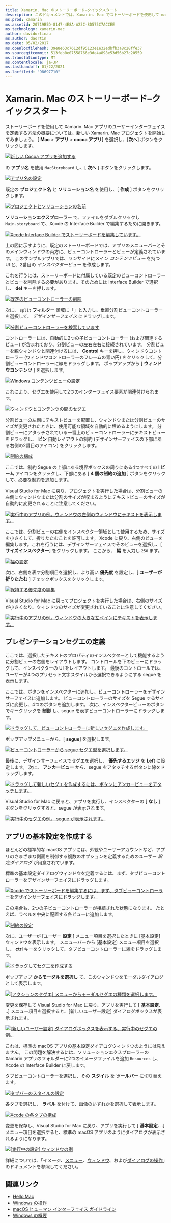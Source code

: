 ```yaml
---
title: Xamarin. Mac のストーリーボード–クイックスタート
description: このドキュメントでは、Xamarin. Mac でストーリーボードを使用して macOS ユーザーインターフェイスを構築する方法について簡単に説明します。 ここでは、セグエを作成し、基本設定ウィンドウを作成する方法について説明します。
ms.prod: xamarin
ms.assetid: 20719B5D-8147-4E8A-A23C-8D575C7ACCEE
ms.technology: xamarin-mac
author: davidortinau
ms.author: daortin
ms.date: 05/02/2017
ms.openlocfilehash: 39e8e63c7612df95123e1e32edbfb3a8c28ffe37
ms.sourcegitcommit: 513feb0e07558766e3de4a898e53d56b27c20559
ms.translationtype: MT
ms.contentlocale: ja-JP
ms.lasthandoff: 01/22/2021
ms.locfileid: "98697710"
---
```

# <a name="storyboards-in-xamarinmac--quick-start"></a>Xamarin. Mac のストーリーボード–クイックスタート

ストーリーボードを使用して Xamarin. Mac アプリのユーザーインターフェイスを定義する方法の概要については、新しい Xamarin. Mac プロジェクトを開始してみましょう。 [ **Mac**  >  **アプリ**  >  **cocoa アプリ**] を選択し、[**次へ**] ボタンをクリックします。

[![新しい Cocoa アプリを追加する](quickstart-images/qs01.png)](quickstart-images/qs01.png#lightbox)

の **アプリ名** を使用 `MacStoryboard` し、[ **次へ** ] ボタンをクリックします。

[![アプリ名の設定](quickstart-images/qs02.png)](quickstart-images/qs02.png#lightbox)

既定の **プロジェクト名** と **ソリューション名** を使用し、[ **作成** ] ボタンをクリックします。

[![プロジェクトとソリューションの名前](quickstart-images/qs03.png)](quickstart-images/qs03.png#lightbox)

**ソリューションエクスプローラー** で、ファイルをダブルクリックし `Main.storyboard` て、Xcode の Interface Builder で編集するために開きます。

[![Xcode Interface Builder でストーリーボードを編集しています。](quickstart-images/qs04.png)](quickstart-images/qs04.png#lightbox)

上の図に示すように、既定のストーリーボードでは、アプリのメニューバーとそのメインウィンドウの両方に、ビューコントローラーとビューが定義されています。 このサンプルアプリでは、ワンサイドにメイン _コンテンツビュー_ を持つ UI と、2番目の _インスペクタービュー_ を作成します。

これを行うには、ストーリーボードに付属している既定のビューコントローラーとビューを削除する必要があります。そのためには Interface Builder で選択し、 **del** キーを押します。

[![既定のビューコントローラーの削除](quickstart-images/qs05.png)](quickstart-images/qs05.png#lightbox)

次に、 `split` **フィルター** 領域に「」と入力し、垂直分割ビューコントローラーを選択して、 _デザインサーフェイス_ にドラッグします。

[![分割ビューコントローラーを検索しています](quickstart-images/qs06.png)](quickstart-images/qs06.png#lightbox)

コントローラーには、自動的に2つの子ビューコントローラー (および関連するビュー) が含まれており、分割ビューの左右左右に接続されています。 分割ビューを親ウィンドウと関連付けるには、 **Control** キーを押し、ウィンドウコントローラー (ウィンドウコントローラーのフレームの青い円) をクリックして、分割ビューコントローラーに線をドラッグします。 ポップアップから [ **ウィンドウコンテンツ** ] を選択します。

[![Windows コンテンツビューの設定](quickstart-images/qs07.png)](quickstart-images/qs07.png#lightbox)

これにより、セグエを使用して2つのインターフェイス要素が関連付けられます。

[![ウィンドウとコンテンツの間のセグエ](quickstart-images/qs08.png)](quickstart-images/qs08.png#lightbox)

分割ビューの左側にテキストビューを配置し、ウィンドウまたは分割ビューのサイズが変更されたときに、使用可能な領域を自動的に埋めるようにします。 分割ビューにアタッチされている一番上のビューコントローラーにテキストビューをドラッグし、 **ピン** 自動レイアウトの制約 (デザインサーフェイスの下部にある右側の2番目のアイコン) をクリックします。

[![制約の構成](quickstart-images/qs09.png)](quickstart-images/qs09.png#lightbox)

ここでは、制約 Segue の上部にある境界ボックスの周りにある4つすべての **I ビーム** アイコンをクリックし、下部にある [ **4 個の制約の追加** ] ボタンをクリックして、必要な制約を追加します。

Visual Studio for Mac に戻り、プロジェクトを実行した場合は、分割ビューの左側にウィンドウまたは分割のサイズが収まるようにテキストビューのサイズが自動的に変更されることに注意してください。

[![実行中のアプリの例。ウィンドウの左側のウィンドウにテキストを表示します。](quickstart-images/qs10.png)](quickstart-images/qs10.png#lightbox)

ここでは、分割ビューの右側をインスペクター領域として使用するため、サイズを小さくして、折りたたむことを許可します。 Xcode に戻り、右側のビューを編集します。これを行うには、デザインサーフェイスでそのビューを選択し、[ **サイズインスペクター**] をクリックします。 ここから、 **幅** を入力し `250` ます。

[![幅の設定](quickstart-images/qs11.png)](quickstart-images/qs11.png#lightbox)

次に、右側を表す分割項目を選択し、より高い **優先度** を設定し、[ **ユーザーが折りたたむ** ] チェックボックスをクリックします。

[![保持する優先度の編集](quickstart-images/qs12.png)](quickstart-images/qs12.png#lightbox)

Visual Studio for Mac に戻ってプロジェクトを実行した場合は、右側のサイズが小さくなり、ウィンドウのサイズが変更されていることに注意してください。

[![実行中のアプリの例。ウィンドウの大きな左ペインにテキストを表示します。](quickstart-images/qs13.png)](quickstart-images/qs13.png#lightbox)

<a name="Defining-a-Presentation-Segue"></a>

## <a name="defining-a-presentation-segue"></a>プレゼンテーションセグエの定義

ここでは、選択したテキストのプロパティのインスペクターとして機能するように分割ビューの右側をレイアウトします。 コントロールを下のビューにドラッグして、インスペクターの UI をレイアウトします。 最後のコントロールでは、ユーザーが4つのプリセット文字スタイルから選択できるようにする segue を表示します。

ここでは、ボタンをインスペクターに追加し、ビューコントローラーをデザインサーフェイスに追加します。 ビューコントローラーのサイズを Segue するサイズに変更し、4つのボタンを追加します。 次に、インスペクタービューのボタンでキークリックを **制御** し、segue を表すビューコントローラーにドラッグします。

[![ドラッグして、ビューコントローラーに新しいセグエを作成します。](quickstart-images/qs14.png)](quickstart-images/qs14.png#lightbox)

ポップアップメニューから、[ **segue**] を選択します。 

[![ビューコントローラーから segue セグエ型を選択します。](quickstart-images/qs15.png)](quickstart-images/qs15.png#lightbox)

最後に、デザインサーフェイスでセグエを選択し、 **優先するエッジ** を **Left** に設定します。 次に、 **アンカービュー** から、segue をアタッチするボタンに線をドラッグします。

[![ドラッグして新しいセグエを作成するには、ボタンにアンカービューをアタッチします。](quickstart-images/qs16.png)](quickstart-images/qs16.png#lightbox)

Visual Studio for Mac に戻ると、アプリを実行し、インスペクターの [ **なし** ] ボタンをクリックすると、segue が表示されます。

[![実行中のセグエの例。 segue が表示されます。](quickstart-images/qs17.png)](quickstart-images/qs17.png#lightbox)

<a name="Creating-App-Preferences"></a>

## <a name="creating-app-preferences"></a>アプリの基本設定を作成する

ほとんどの標準的な macOS アプリには、外観やユーザーアカウントなど、アプリのさまざまな側面を制御する複数のオプションを定義するためのユーザー _設定ダイアログ_ が用意されています。

標準の基本設定ダイアログウィンドウを定義するには、まず、タブビューコントローラーをデザインサーフェイスにドラッグします。

[![Xcode でストーリーボードを編集するには、まず、タブビューコントローラーをデザインサーフェイスにドラッグします。](quickstart-images/qs18.png)](quickstart-images/qs18.png#lightbox)

この場合も、2つの子ビューコントローラーが接続された状態になります。 たとえば、ラベルを中央に配置する各ビューに追加します。

[![制約の設定](quickstart-images/qs19.png)](quickstart-images/qs19.png#lightbox)

次に、ユーザーが [ユーザー **設定** ] メニュー項目を選択したときに [基本設定] ウィンドウを表示します。 メニューバーから [基本設定] メニュー項目を選択し、 **ctrl** キーをクリックして、タブビューコントローラーに線をドラッグします。

[![ドラッグしてセグエを作成する](quickstart-images/qs20.png)](quickstart-images/qs20.png#lightbox)

ポップアップ **からモーダルを選択し** て、このウィンドウをモーダルダイアログとして表示します。

[![[アクションのセグエ] メニューからモーダルセグエの種類を選択します。](quickstart-images/qs21.png)](quickstart-images/qs21.png#lightbox)

変更を保存して Visual Studio for Mac に戻り、アプリを実行して [ **基本設定.** ..] メニュー項目を選択すると、[新しいユーザー設定] ダイアログボックスが表示されます。

[![[新しいユーザー設定] ダイアログボックスを表示する、実行中のセグエの例。](quickstart-images/qs22.png)](quickstart-images/qs22.png#lightbox)

これは、標準の macOS アプリの基本設定ダイアログウィンドウのようには見えません。 この問題を解決するには、ソリューションエクスプローラーの Xamarin アプリのフォルダーに2つのイメージファイルを追加 `Resources` し、Xcode の Interface Builder に戻します。 

タブビューコントローラーを選択し、その **スタイル** を **ツールバー** に切り替えます。 

[![タブバーのスタイルの設定](quickstart-images/qs23.png)](quickstart-images/qs23.png#lightbox)

各タブを選択し、 **ラベル** を付けて、画像のいずれかを選択して表示します。

[![Xcode の各タブの構成](quickstart-images/qs24.png)](quickstart-images/qs24.png#lightbox)

変更を保存し、Visual Studio for Mac に戻り、アプリを実行して [ **基本設定.** ..] メニュー項目を選択すると、標準の macOS アプリのようにダイアログが表示されるようになります。

[![[実行中の設定] ウィンドウの例](quickstart-images/qs25.png)](quickstart-images/qs25.png#lightbox)

詳細については、「イメージ、[メニュー](~/mac/user-interface/menu.md)、[ウィンドウ](~/mac/user-interface/window.md)、および[ダイアログ](~/mac/user-interface/dialog.md)[の操作](~/mac/app-fundamentals/image.md)」のドキュメントを参照してください。

## <a name="related-links"></a>関連リンク

- [Hello Mac](~/mac/get-started/hello-mac.md)
- [Windows の操作](~/mac/user-interface/window.md)
- [macOS ヒューマン インターフェイス ガイドライン](https://developer.apple.com/design/human-interface-guidelines/macos/overview/themes/)
- [Windows の概要](https://developer.apple.com/library/mac/documentation/Cocoa/Conceptual/WinPanel/Introduction.html#//apple_ref/doc/uid/10000031-SW1)
